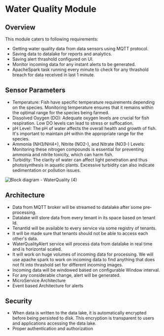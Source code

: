 # Water Quality Module
## Overview
This module caters to following requirements:
- Getting water quality data from data sensors using MQTT protocol.
- Saving data to datalake for reports and analytics.
- Saving alert thrashold configured on UI.
- Monitor incoming data for any instant alerts to be generated.
- ApacheSpark task running every minute to check for any thrashold breach for data received in last 1 minute.

## Sensor Parameters
- Temperature: Fish have specific temperature requirements depending on the species. Monitoring temperature ensures that it remains within the optimal range for the species being farmed.
- Dissolved Oxygen (DO): Adequate oxygen levels are crucial for fish respiration. Low DO levels can lead to stress or suffocation.
- pH Level: The pH of water affects the overall health and growth of fish. It's important to maintain pH within the appropriate range for the species.
- Ammonia (NH3/NH4+), Nitrite (NO2-), and Nitrate (NO3-) Levels: Monitoring these nitrogen compounds is essential for preventing ammonia and nitrite toxicity, which can harm fish.
- Turbidity: The clarity of water can affect light penetration and thus photosynthesis in aquatic plants. Excessive turbidity can also indicate sedimentation or pollution issues.

![Block diagram - WaterQuality (4)](https://github.com/Anamika1911/ArchitecturalKatas/assets/6397314/1edafced-080a-4a1b-9366-f47d9534d1a7)


## Architecture
- Data from MQTT broker will be streamed to datalake after some pre-processing.
- Datalake will store data from every tenant in its space based on tenant Id.
- TenantId will be available to every service via some registry of tenants.
- It will be made sure that tenants should not be able to access each other's data.
- WaterQualityAlert service will process data from datalake in real time and is horizontal scaled.
- It will work on huge volumes of incoming data for processing. We will use apache spark to work on incoming data to find anything that does not fit into thrashold set for different incoming images.
- Incoming data will be windowed based on configurable Window interval.
- For any considerable change, alert will be generated.
- MicroService Architecture
- Event based Architecture for alerts
## Security
- When data is written to the data lake, it is automatically encrypted before being persisted to disk. This encryption is transparent to users and applications accessing the data lake.
- Proper authentication and authorization
